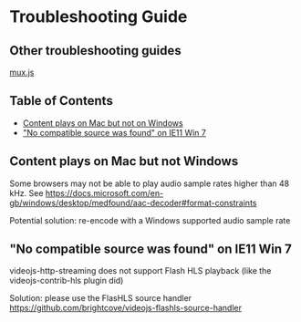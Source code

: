 # Troubleshooting Guide

## Other troubleshooting guides

[mux.js](https://github.com/videojs/mux.js/blob/master/docs/troubleshooting.md)

## Table of Contents
- [Content plays on Mac but not on Windows](content-plays-on-mac-but-not-windows)
- ["No compatible source was found" on IE11 Win 7](no-compatible-source-was-found-on-ie11-win-7)

## Content plays on Mac but not Windows

Some browsers may not be able to play audio sample rates higher than 48 kHz. See https://docs.microsoft.com/en-gb/windows/desktop/medfound/aac-decoder#format-constraints

Potential solution: re-encode with a Windows supported audio sample rate

## "No compatible source was found" on IE11 Win 7

videojs-http-streaming does not support Flash HLS playback (like the videojs-contrib-hls plugin did)

Solution: please use the FlasHLS source handler https://github.com/brightcove/videojs-flashls-source-handler

